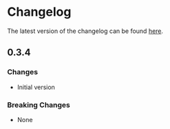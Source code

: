 # Changelog

The latest version of the changelog can be found [here](/Azure/bicep-registry-modules/blob/main/avm/ptn/lz/sub-vending/CHANGELOG.md).

## 0.3.4

### Changes

- Initial version

### Breaking Changes

- None

